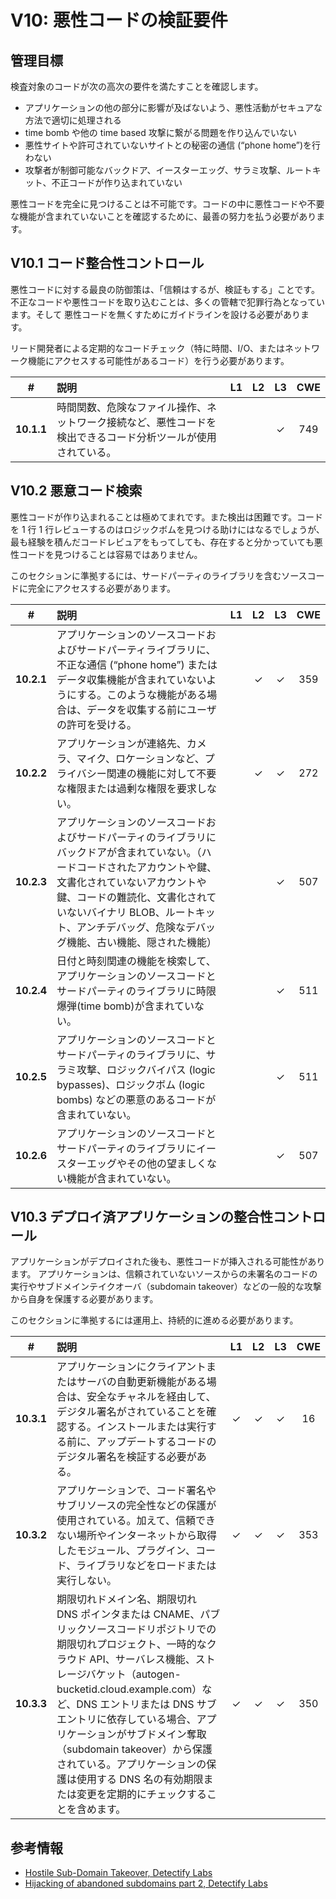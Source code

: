 # V10: 悪性コードの検証要件

## 管理目標

検査対象のコードが次の高次の要件を満たすことを確認します。

* アプリケーションの他の部分に影響が及ばないよう、悪性活動がセキュアな方法で適切に処理される
* time bomb や他の time based 攻撃に繋がる問題を作り込んでいない
* 悪性サイトや許可されていないサイトとの秘密の通信 (“phone home”)を行わない
* 攻撃者が制御可能なバックドア、イースターエッグ、サラミ攻撃、ルートキット、不正コードが作り込まれていない

悪性コードを完全に見つけることは不可能です。コードの中に悪性コードや不要な機能が含まれていないことを確認するために、最善の努力を払う必要があります。

## V10.1 コード整合性コントロール

悪性コードに対する最良の防御策は、「信頼はするが、検証もする」ことです。 不正なコードや悪性コードを取り込むことは、多くの管轄で犯罪行為となっています。そして 悪性コードを無くすためにガイドラインを設ける必要があります。

リード開発者による定期的なコードチェック（特に時間、I/O、またはネットワーク機能にアクセスする可能性があるコード）を行う必要があります。

| # | 説明 | L1 | L2 | L3 | CWE |
| :---: | :--- | :---: | :---:| :---: | :---: |
| **10.1.1** | 時間関数、危険なファイル操作、ネットワーク接続など、悪性コードを検出できるコード分析ツールが使用されている。 | | | ✓ | 749 |

## V10.2 悪意コード検索

悪性コードが作り込まれることは極めてまれです。また検出は困難です。コードを 1 行 1 行レビューするのはロジックボムを見つける助けにはなるでしょうが、最も経験を積んだコードレビュアをもってしても、存在すると分かっていても悪性コードを見つけることは容易ではありません。

このセクションに準拠するには、サードパーティのライブラリを含むソースコードに完全にアクセスする必要があります。

| # | 説明 | L1 | L2 | L3 | CWE |
| :---: | :--- | :---: | :---:| :---: | :---: |
| **10.2.1** | アプリケーションのソースコードおよびサードパーティライブラリに、不正な通信 (“phone home”) またはデータ収集機能が含まれていないようにする。このような機能がある場合は、データを収集する前にユーザの許可を受ける。 | | ✓ | ✓ | 359 |
| **10.2.2** | アプリケーションが連絡先、カメラ、マイク、ロケーションなど、プライバシー関連の機能に対して不要な権限または過剰な権限を要求しない。 | | ✓ | ✓ | 272 |
| **10.2.3** | アプリケーションのソースコードおよびサードパーティのライブラリにバックドアが含まれていない。（ハードコードされたアカウントや鍵、文書化されていないアカウントや鍵、コードの難読化、文書化されていないバイナリ BLOB、ルートキット、アンチデバッグ、危険なデバッグ機能、古い機能、隠された機能） | | | ✓ | 507 |
| **10.2.4** | 日付と時刻関連の機能を検索して、アプリケーションのソースコードとサードパーティのライブラリに時限爆弾(time bomb)が含まれていない。 | | | ✓ | 511 |
| **10.2.5** | アプリケーションのソースコードとサードパーティのライブラリに、サラミ攻撃、ロジックバイパス (logic bypasses)、ロジックボム (logic bombs) などの悪意のあるコードが含まれていない。 | | | ✓ | 511 |
| **10.2.6** | アプリケーションのソースコードとサードパーティのライブラリにイースターエッグやその他の望ましくない機能が含まれていない。 | | | ✓ | 507 |

## V10.3 デプロイ済アプリケーションの整合性コントロール

アプリケーションがデプロイされた後も、悪性コードが挿入される可能性があります。 アプリケーションは、信頼されていないソースからの未署名のコードの実行やサブドメインテイクオーバ（subdomain takeover）などの一般的な攻撃から自身を保護する必要があります。

このセクションに準拠するには運用上、持続的に進める必要があります。

| # | 説明 | L1 | L2 | L3 | CWE |
| :---: | :--- | :---: | :---:| :---: | :---: |
| **10.3.1** | アプリケーションにクライアントまたはサーバの自動更新機能がある場合は、安全なチャネルを経由して、デジタル署名がされていることを確認する。インストールまたは実行する前に、アップデートするコードのデジタル署名を検証する必要がある。 | ✓ | ✓ | ✓ | 16 |
| **10.3.2** | アプリケーションで、コード署名やサブリソースの完全性などの保護が使用されている。加えて、信頼できない場所やインターネットから取得したモジュール、プラグイン、コード、ライブラリなどをロードまたは実行しない。 | ✓ | ✓ | ✓ | 353 |
| **10.3.3** | 期限切れドメイン名、期限切れ DNS ポインタまたは CNAME、パブリックソースコードリポジトリでの期限切れプロジェクト、一時的なクラウド API、サーバレス機能、ストレージバケット（autogen-bucketid.cloud.example.com）など、DNS エントリまたは DNS サブエントリに依存している場合、アプリケーションがサブドメイン奪取（subdomain takeover）から保護されている。アプリケーションの保護は使用する DNS 名の有効期限または変更を定期的にチェックすることを含めます。 | ✓ | ✓ | ✓ | 350 |

## 参考情報

* [Hostile Sub-Domain Takeover, Detectify Labs](https://labs.detectify.com/2014/10/21/hostile-subdomain-takeover-using-herokugithubdesk-more/)
* [Hijacking of abandoned subdomains part 2, Detectify Labs](https://labs.detectify.com/2014/12/08/hijacking-of-abandoned-subdomains-part-2/)
